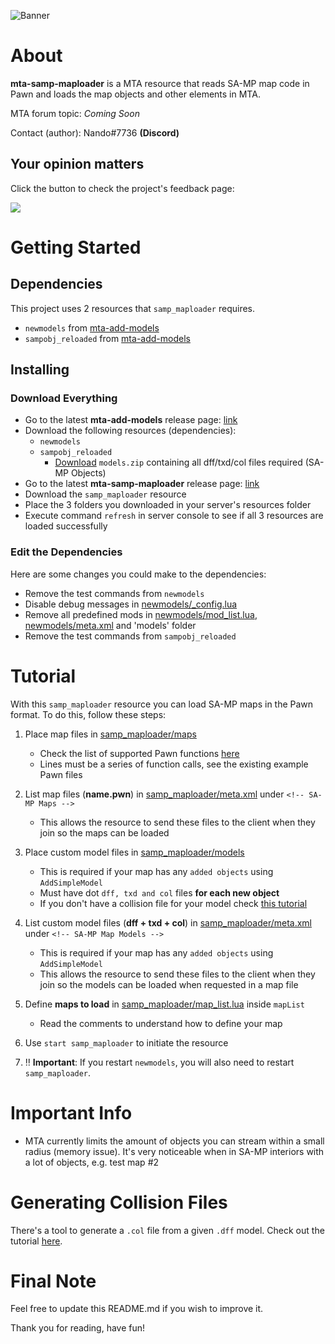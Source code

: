 ![Banner](https://i.imgur.com/bKuFhjf.png)

# About

**mta-samp-maploader** is a MTA resource that reads SA-MP map code in Pawn and loads the map objects and other elements in MTA.

MTA forum topic: *Coming Soon*

Contact (author): Nando#7736 **(Discord)**

## Your opinion matters

Click the button to check the project's feedback page:

[<img src="https://i.imgur.com/x19GaN1.png?1">](https://github.com/Fernando-A-Rocha/mta-samp-maploader/issues/1)

# Getting Started

## Dependencies

This project uses 2 resources that `samp_maploader` requires.

- `newmodels` from [mta-add-models](https://github.com/Fernando-A-Rocha/mta-add-models)
- `sampobj_reloaded` from [mta-add-models](https://github.com/Fernando-A-Rocha/mta-add-models)

## Installing

### Download Everything

- Go to the latest **mta-add-models** release page: [link](https://github.com/Fernando-A-Rocha/mta-add-models/releases/latest)
- Download the following resources (dependencies):
  - `newmodels`
  - `sampobj_reloaded`
    - [Download](https://github.com/Fernando-A-Rocha/mta-add-models#includes) `models.zip` containing all dff/txd/col files required (SA-MP Objects)
- Go to the latest **mta-samp-maploader** release page: [link](https://github.com/Fernando-A-Rocha/mta-samp-maploader/releases/latest)
- Download the `samp_maploader` resource
- Place the 3 folders you downloaded in your server's resources folder
- Execute command `refresh` in server console to see if all 3 resources are loaded successfully

### Edit the Dependencies

Here are some changes you could make to the dependencies:

- Remove the test commands from `newmodels`
- Disable debug messages in [newmodels/_config.lua](/newmodels/_config.lua)
- Remove all predefined mods in [newmodels/mod_list.lua](/newmodels/mod_list.lua), [newmodels/meta.xml](/newmodels/meta.xml) and 'models' folder
- Remove the test commands from `sampobj_reloaded`

# Tutorial

With this `samp_maploader` resource you can load SA-MP maps in the Pawn format. To do this, follow these steps:

1. Place map files in [samp_maploader/maps](samp_maploader/maps)
    - Check the list of supported Pawn functions [here](#exported-functions)
    - Lines must be a series of function calls, see the existing example Pawn files

2. List map files (**name.pwn**) in [samp_maploader/meta.xml](samp_maploader/meta.xml) under `<!-- SA-MP Maps -->`
    - This allows the resource to send these files to the client when they join so the maps can be loaded

3. Place custom model files in [samp_maploader/models](samp_maploader/models)
    - This is required if your map has any `added objects` using `AddSimpleModel` 
    - Must have dot `dff, txd and col` files **for each new object**
    - If you don't have a collision file for your model check [this tutorial](TUTORIAL_COL.md)

4. List custom model files (**dff + txd + col**) in [samp_maploader/meta.xml](samp_maploader/meta.xml) under `<!-- SA-MP Map Models -->`
    - This is required if your map has any `added objects` using `AddSimpleModel` 
    - This allows the resource to send these files to the client when they join so the models can be loaded when requested in a map file

5. Define **maps to load** in [samp_maploader/map_list.lua](samp_maploader/map_list.lua) inside `mapList`
    - Read the comments to understand how to define your map

6. Use `start samp_maploader` to initiate the resource

7. ‼️ **Important**: If you restart `newmodels`, you will also need to restart `samp_maploader`.

# Important Info

- MTA currently limits the amount of objects you can stream within a small radius (memory issue). It's very noticeable when in SA-MP interiors with a lot of objects, e.g. test map #2

# Generating Collision Files

There's a tool to generate a `.col` file from a given `.dff` model. Check out the tutorial [here](TUTORIAL_COL.md).

# Final Note

Feel free to update this README.md if you wish to improve it.

Thank you for reading, have fun!

